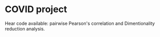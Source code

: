 # COVID project
Hear code available: pairwise Pearson's correlation and Dimentionality reduction analysis.
